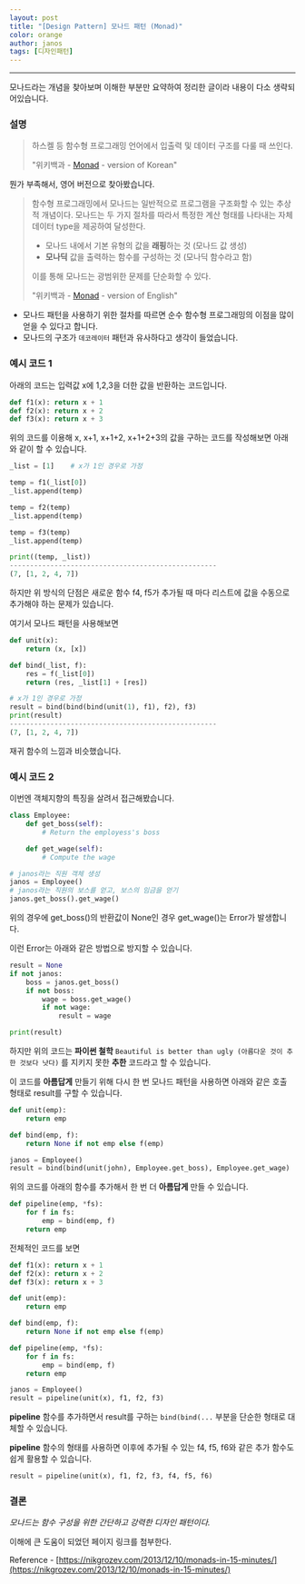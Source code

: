 ```yaml
---
layout: post
title: "[Design Pattern] 모나드 패턴 (Monad)"
color: orange
author: janos
tags: [디자인패턴]
---
```


---

모나드라는 개념을 찾아보며 이해한 부분만 요약하여 정리한 글이라 내용이 다소 생략되어있습니다.

### 설명

> 하스켈 등 함수형 프로그래밍 언어에서 입출력 및 데이터 구조를 다룰 때 쓰인다.
> 
> "위키백과 - [Monad](https://ko.wikipedia.org/wiki/%EB%AA%A8%EB%82%98%EB%93%9C_(%EB%B2%94%EC%A3%BC%EB%A1%A0)#%EC%9D%91%EC%9A%A9) - version of Korean"

뭔가 부족해서, 영어 버전으로 찾아봤습니다.

> 함수형 프로그래밍에서 모나드는 일반적으로 프로그램을 구조화할 수 있는 추상적 개념이다. 모나드는 두 가지 절차를 따라서 특정한 계산 형태를 나타내는 자체 데이터 type을 제공하여 달성한다.
> 
> - 모나드 내에서 기본 유형의 값을 **래핑**하는 것 (모나드 값 생성)
> - **모나딕** 값을 출력하는 함수를 구성하는 것 (모나딕 함수라고 함)
> 
> 이를 통해 모나드는 광범위한 문제를 단순화할 수 있다.
> 
> "위키백과 - [Monad](https://en.wikipedia.org/wiki/Monad_(functional_programming)) - version of English"

- 모나드 패턴을 사용하기 위한 절차를 따르면 순수 함수형 프로그래밍의 이점을 많이 얻을 수 있다고 합니다.
- 모나드의 구조가 `데코레이터` 패턴과 유사하다고 생각이 들었습니다.

### 예시 코드 1

아래의 코드는 입력값 x에 1,2,3을 더한 값을 반환하는 코드입니다.

```python
def f1(x): return x + 1
def f2(x): return x + 2
def f3(x): return x + 3
```

위의 코드를 이용해 x, x+1, x+1+2, x+1+2+3의 값을 구하는 코드를 작성해보면 아래와 같이 할 수 있습니다.

```python
_list = [1]    # x가 1인 경우로 가정

temp = f1(_list[0])
_list.append(temp)

temp = f2(temp)
_list.append(temp)

temp = f3(temp)
_list.append(temp)

print((temp, _list))
---------------------------------------------------
(7, [1, 2, 4, 7])
```

하지만 위 방식의 단점은 새로운 함수 f4, f5가 추가될 때 마다 리스트에 값을 수동으로 추가해야 하는 문제가 있습니다.

여기서 모나드 패턴을 사용해보면

```python
def unit(x):
    return (x, [x])

def bind(_list, f):
    res = f(_list[0])
    return (res, _list[1] + [res])

# x가 1인 경우로 가정
result = bind(bind(bind(unit(1), f1), f2), f3)
print(result)
---------------------------------------------------
(7, [1, 2, 4, 7])
```

재귀 함수의 느낌과 비슷했습니다.

### 예시 코드 2

이번엔 객체지향의 특징을 살려서 접근해봤습니다.

```python
class Employee:
    def get_boss(self):
        # Return the employess's boss

    def get_wage(self):
        # Compute the wage

# janos라는 직원 객체 생성
janos = Employee()
# janos라는 직원의 보스를 얻고, 보스의 임금을 얻기
janos.get_boss().get_wage()
```

위의 경우에 get_boss()의 반환값이 None인 경우 get_wage()는 Error가 발생합니다.

이런 Error는 아래와 같은 방법으로 방지할 수 있습니다.

```python
result = None
if not janos:
    boss = janos.get_boss()
    if not boss:
        wage = boss.get_wage()
        if not wage:
            result = wage

print(result)
```

하지만 위의 코드는 **파이썬 철학** `Beautiful is better than ugly (아름다운 것이 추한 것보다 낫다)` 를 지키지 못한 **추한** 코드라고 할 수 있습니다.

이 코드를 **아름답게** 만들기 위해 다시 한 번 모나드 패턴을 사용하면 아래와 같은 호출 형태로 result를 구할 수 있습니다.

```python
def unit(emp):
    return emp

def bind(emp, f):
    return None if not emp else f(emp)

janos = Employee()
result = bind(bind(unit(john), Employee.get_boss), Employee.get_wage)
```

위의 코드를 아래의 함수를 추가해서 한 번 더 **아름답게** 만들 수 있습니다.

```python
def pipeline(emp, *fs):
    for f in fs:
        emp = bind(emp, f)
    return emp
```

전체적인 코드를 보면

```python
def f1(x): return x + 1
def f2(x): return x + 2
def f3(x): return x + 3

def unit(emp):
    return emp

def bind(emp, f):
    return None if not emp else f(emp)

def pipeline(emp, *fs):
    for f in fs:
        emp = bind(emp, f)
    return emp

janos = Employee()
result = pipeline(unit(x), f1, f2, f3)
```

**pipeline** 함수를 추가하면서 result를 구하는 `bind(bind(...` 부분을 단순한 형태로 대체할 수 있습니다.

**pipeline** 함수의 형태를 사용하면 이후에 추가될 수 있는 f4, f5, f6와 같은 추가 함수도 쉽게 활용할 수 있습니다.

```python
result = pipeline(unit(x), f1, f2, f3, f4, f5, f6)
```

### 결론

*모나드는 함수 구성을 위한 간단하고 강력한 디자인 패턴이다.*

이해에 큰 도움이 되었던 페이지 링크를 첨부한다.

Reference - [https://nikgrozev.com/2013/12/10/monads-in-15-minutes/](https://nikgrozev.com/2013/12/10/monads-in-15-minutes/)